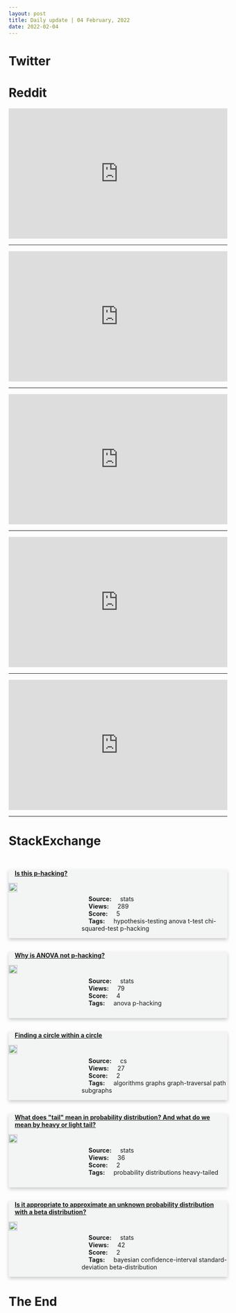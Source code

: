 ```yaml
---
layout: post
title: Daily update | 04 February, 2022
date: 2022-02-04
---
```


<script async src="https://platform.twitter.com/widgets.js" charset="utf-8"></script>


<script src='https://storage.ko-fi.com/cdn/scripts/overlay-widget.js'></script>
<script>
  kofiWidgetOverlay.draw('themldojo', {
    'type': 'floating-chat',
    'floating-chat.donateButton.text': 'Support me',
    'floating-chat.donateButton.background-color': '#f45d22',
    'floating-chat.donateButton.text-color': '#fff'
  });
</script>

# Twitter 

<blockquote class="twitter-tweet"><a href="https://twitter.com/sidhant/status/1489166362584907781"></a></blockquote>

<blockquote class="twitter-tweet"><a href="https://twitter.com/marktenenholtz/status/1489222150384848900"></a></blockquote>

<blockquote class="twitter-tweet"><a href="https://twitter.com/glennbeck/status/1489067366143037447"></a></blockquote>

<blockquote class="twitter-tweet"><a href="https://twitter.com/KTRTRS/status/1489234649364987906"></a></blockquote>

<blockquote class="twitter-tweet"><a href="https://twitter.com/ValaAfshar/status/1489235497939578882"></a></blockquote>

<blockquote class="twitter-tweet"><a href="https://twitter.com/ylecun/status/1489106593312612352"></a></blockquote>

<blockquote class="twitter-tweet"><a href="https://twitter.com/ylecun/status/1489113046458978304"></a></blockquote>

<blockquote class="twitter-tweet"><a href="https://twitter.com/TensorFlow/status/1489312760357863425"></a></blockquote>

<blockquote class="twitter-tweet"><a href="https://twitter.com/DeepMind/status/1489256771201892352"></a></blockquote>

<blockquote class="twitter-tweet"><a href="https://twitter.com/kaggle/status/1489274625460772864"></a></blockquote>

# Reddit 

<iframe id="reddit-embed" src="https://www.redditmedia.com/r/datascience/comments/sjn4fl/deepmind_says_its_new_ai_coding_engine_is_as_good?ref_source=embed&amp;ref=share&amp;embed=true" sandbox="allow-scripts allow-same-origin allow-popups" style="border: none;" height="300" width="100%" scrolling="yes"></iframe>
<hr style="width:100%;text-align:left;margin-left:0">
<iframe id="reddit-embed" src="https://www.redditmedia.com/r/datascience/comments/sj7umz/how_often_is_deep_learning_used_in_the_general?ref_source=embed&amp;ref=share&amp;embed=true" sandbox="allow-scripts allow-same-origin allow-popups" style="border: none;" height="300" width="100%" scrolling="yes"></iframe>
<hr style="width:100%;text-align:left;margin-left:0">
<iframe id="reddit-embed" src="https://www.redditmedia.com/r/dataengineering/comments/sjjaao/discuss_a_data_pipeline_that_youve_worked_on?ref_source=embed&amp;ref=share&amp;embed=true" sandbox="allow-scripts allow-same-origin allow-popups" style="border: none;" height="300" width="100%" scrolling="yes"></iframe>
<hr style="width:100%;text-align:left;margin-left:0">
<iframe id="reddit-embed" src="https://www.redditmedia.com/r/MachineLearning/comments/sjl94u/n_body_tracking_with_tensorflow?ref_source=embed&amp;ref=share&amp;embed=true" sandbox="allow-scripts allow-same-origin allow-popups" style="border: none;" height="300" width="100%" scrolling="yes"></iframe>
<hr style="width:100%;text-align:left;margin-left:0">
<iframe id="reddit-embed" src="https://www.redditmedia.com/r/MachineLearning/comments/sj70en/r_openai_built_a_neural_theorem_prover_that_can?ref_source=embed&amp;ref=share&amp;embed=true" sandbox="allow-scripts allow-same-origin allow-popups" style="border: none;" height="300" width="100%" scrolling="yes"></iframe>
<hr style="width:100%;text-align:left;margin-left:0">

<style>
.card {
box-shadow: 0 4px 8px 0 rgba(0,0,0,0.2);
transition: 0.3s;
width: 100%;
background-color: #F3F4F4;
}
p{
    margin-left:  3em;
    padding-top: 1em;
}
.part2{
    display: grid;
    grid-template-columns: 1fr 3fr;
}
h4{
    margin: 1em;
}

.card:hover {
box-shadow: 0 8px 16px 0 rgba(0,0,0,0.2);
}
b {
padding: 2px 16px;
}
</style>
  
# StackExchange 


  <br>
  <div class="card">
  <h4><a href='https://stats.stackexchange.com/questions/562954/is-this-p-hacking'>Is this p-hacking?</a></h4> 
  <div class="part2">
      <img src="https://cdn.sstatic.net/Sites/stats/Img/apple-touch-icon@2.png?v=344f57aa10cc" alt="Img missing!" style="width:40%">
      <p><b>Source:</b> stats<br><b>Views:</b> 289<br><b>Score:</b> 5<br><b>Tags:</b> <span class="badge badge-dark">hypothesis-testing</span> <span class="badge badge-dark">anova</span> <span class="badge badge-dark">t-test</span> <span class="badge badge-dark">chi-squared-test</span> <span class="badge badge-dark">p-hacking</span></p> 
  </div>
  </div>
      
  <br>
  <div class="card">
  <h4><a href='https://stats.stackexchange.com/questions/562984/why-is-anova-not-p-hacking'>Why is ANOVA not p-hacking?</a></h4> 
  <div class="part2">
      <img src="https://cdn.sstatic.net/Sites/stats/Img/apple-touch-icon@2.png?v=344f57aa10cc" alt="Img missing!" style="width:40%">
      <p><b>Source:</b> stats<br><b>Views:</b> 79<br><b>Score:</b> 4<br><b>Tags:</b> <span class="badge badge-dark">anova</span> <span class="badge badge-dark">p-hacking</span></p> 
  </div>
  </div>
      
  <br>
  <div class="card">
  <h4><a href='https://cs.stackexchange.com/questions/148912/finding-a-circle-within-a-circle'>Finding a circle within a circle</a></h4> 
  <div class="part2">
      <img src="https://cdn.sstatic.net/Sites/cs/Img/apple-touch-icon@2.png?v=324a3e0c2b03" alt="Img missing!" style="width:40%">
      <p><b>Source:</b> cs<br><b>Views:</b> 27<br><b>Score:</b> 2<br><b>Tags:</b> <span class="badge badge-dark">algorithms</span> <span class="badge badge-dark">graphs</span> <span class="badge badge-dark">graph-traversal</span> <span class="badge badge-dark">path</span> <span class="badge badge-dark">subgraphs</span></p> 
  </div>
  </div>
      
  <br>
  <div class="card">
  <h4><a href='https://stats.stackexchange.com/questions/562943/what-does-tail-mean-in-probability-distribution-and-what-do-we-mean-by-heavy'>What does &quot;tail&quot; mean in probability distribution? And what do we mean by heavy or light tail?</a></h4> 
  <div class="part2">
      <img src="https://cdn.sstatic.net/Sites/stats/Img/apple-touch-icon@2.png?v=344f57aa10cc" alt="Img missing!" style="width:40%">
      <p><b>Source:</b> stats<br><b>Views:</b> 36<br><b>Score:</b> 2<br><b>Tags:</b> <span class="badge badge-dark">probability</span> <span class="badge badge-dark">distributions</span> <span class="badge badge-dark">heavy-tailed</span></p> 
  </div>
  </div>
      
  <br>
  <div class="card">
  <h4><a href='https://stats.stackexchange.com/questions/562925/is-it-appropriate-to-approximate-an-unknown-probability-distribution-with-a-beta'>Is it appropriate to approximate an unknown probability distribution with a beta distribution?</a></h4> 
  <div class="part2">
      <img src="https://cdn.sstatic.net/Sites/stats/Img/apple-touch-icon@2.png?v=344f57aa10cc" alt="Img missing!" style="width:40%">
      <p><b>Source:</b> stats<br><b>Views:</b> 42<br><b>Score:</b> 2<br><b>Tags:</b> <span class="badge badge-dark">bayesian</span> <span class="badge badge-dark">confidence-interval</span> <span class="badge badge-dark">standard-deviation</span> <span class="badge badge-dark">beta-distribution</span></p> 
  </div>
  </div>
      
# The End